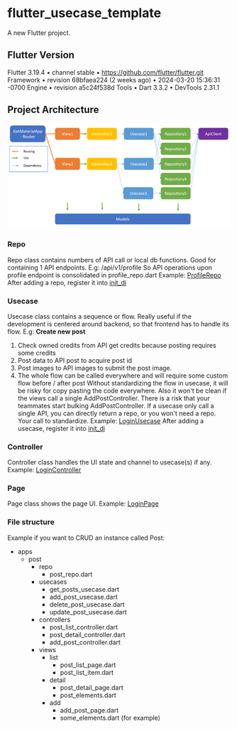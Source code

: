 # flutter_usecase_template

A new Flutter project.

## Flutter Version

Flutter 3.19.4 • channel stable • https://github.com/flutter/flutter.git
Framework • revision 68bfaea224 (2 weeks ago) • 2024-03-20 15:36:31 -0700
Engine • revision a5c24f538d
Tools • Dart 3.3.2 • DevTools 2.31.1

## Project Architecture

![Architecture Image](architecture_image.png)

### Repo
Repo class contains numbers of API call or local db functions.
Good for containing 1 API endpoints. E.g: /api/v1/profile
So API operations upon profile endpoint is consolidated in profile_repo.dart
Example: [ProfileRepo](/lib/apps/profile/repo/profile_repo.dart)
After adding a repo, register it into [init_di](/lib/init_di.dart)

### Usecase
Usecase class contains a sequence or flow.
Really useful if the development is centered around backend, so that frontend has to handle its flow.
E.g: **Create new post**
1. Check owned credits from API get credits because posting requires some credits
2. Post data to API post to acquire post id
3. Post images to API images to submit the post image.
4. The whole flow can be called everywhere and will require some custom flow before / after post
Without standardizing the flow in usecase, it will be risky for copy pasting the code everywhere.
Also it won't be clean if the views call a single AddPostController. There is a risk that your teammates start bulking AddPostController.
If a usecase only call a single API, you can directly return a repo, or you won't need a repo. Your call to standardize.
Example: [LoginUsecase](/lib/apps/auth/usecases/login_usecase.dart)
After adding a usecase, register it into [init_di](/lib/init_di.dart)

### Controller
Controller class handles the UI state and channel to usecase(s) if any.
Example: [LoginController](/lib/apps/auth/controllers/login_controller.dart)

### Page
Page class shows the page UI.
Example: [LoginPage](/lib/apps/auth/views/login/login_page.dart)

### File structure
Example if you want to CRUD an instance called Post:
- apps
    - post
      - repo
        - post_repo.dart
      - usecases
        - get_posts_usecase.dart
        - add_post_usecase.dart
        - delete_post_usecase.dart
        - update_post_usecase.dart
      - controllers
        - post_list_controller.dart
        - post_detail_controller.dart
        - add_post_controller.dart
      - views
        - list
          - post_list_page.dart
          - post_list_item.dart
        - detail
          - post_detail_page.dart
          - post_elements.dart
        - add
          - add_post_page.dart
          - some_elements.dart (for example)
